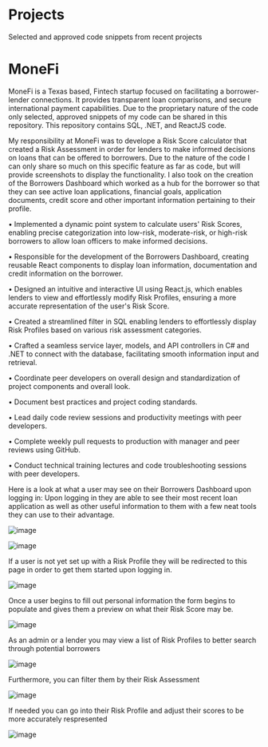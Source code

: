 # Projects
Selected and approved code snippets from recent projects

# MoneFi
MoneFi is a Texas based, Fintech startup focused on facilitating a borrower-lender connections. It provides transparent loan comparisons, and secure international payment capabilities. Due to the proprietary nature of the code only selected, approved snippets of my code can be shared in this repository. This repository contains SQL, .NET, and ReactJS code.

My responsibility at MoneFi was to develope a Risk Score calculator that created a Risk Assessment in order for lenders to make informed decisions on loans that can be offered to borrowers. Due to the nature of the code I can only share so much on this specific feature as far as code, but will provide screenshots to display the functionality. I also took on the creation of the Borrowers Dashboard which worked as a hub for the borrower so that they can see active loan applications, financial goals, application documents, credit score and other important information pertaining to their profile.




• Implemented a dynamic point system to calculate users' Risk Scores, enabling precise categorization
into low-risk, moderate-risk, or high-risk borrowers to allow loan officers to make informed decisions.

• Responsible for the development of the Borrowers Dashboard, creating reusable React components
to display loan information, documentation and credit information on the borrower. 

• Designed an intuitive and interactive UI using React.js, which enables lenders to view and effortlessly
modify Risk Profiles, ensuring a more accurate representation of the user's Risk Score.

• Created a streamlined filter in SQL enabling lenders to effortlessly display Risk Profiles based on
various risk assessment categories.

• Crafted a seamless service layer, models, and API controllers in C# and .NET to connect with the
database, facilitating smooth information input and retrieval.

• Coordinate peer developers on overall design and standardization of project components and overall look.

• Document best practices and project coding standards.

• Lead daily code review sessions and productivity meetings with peer developers.

• Complete weekly pull requests to production with manager and peer reviews using GitHub.

• Conduct technical training lectures and code troubleshooting sessions with peer developers.



Here is a look at what a user may see on their Borrowers Dashboard upon logging in:
Upon logging in they are able to see their most recent loan application as well as other useful information to them with a few neat tools they can use to their advantage.

![image](https://github.com/CJRive/Projects/assets/130215883/b93d6803-e56a-46a7-b1f0-f3268b93c76a)

![image](https://github.com/CJRive/Projects/assets/130215883/42cc1202-ced4-4c09-a90e-3f0197cc691a)

If a user is not yet set up with a Risk Profile they will be redirected to this page in order to get them started upon logging in.

![image](https://github.com/CJRive/Projects/assets/130215883/fc901872-a40e-421d-adb0-2dcf6c86236a)

Once a user begins to fill out personal information the form begins to populate and gives them a preview on what their Risk Score may be.

![image](https://github.com/CJRive/Projects/assets/130215883/c47db8a2-237d-4d2b-944f-1f69c5211c50)

As an admin or a lender you may view a list of Risk Profiles to better search through potential borrowers

![image](https://github.com/CJRive/Projects/assets/130215883/26c22090-a1bf-4fe2-b7c5-960b7b7358d7)

Furthermore, you can filter them by their Risk Assessment

![image](https://github.com/CJRive/Projects/assets/130215883/aa273971-2656-423f-b8c8-5ab272759c3c)

If needed you can go into their Risk Profile and adjust their scores to be more accurately respresented

![image](https://github.com/CJRive/Projects/assets/130215883/7c0d585a-def9-456a-9a91-4e68df730704)











